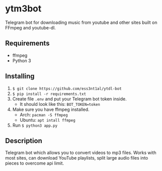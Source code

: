 # ytm3bot

Telegram bot for downloading music from youtube and other sites built on FFmpeg and youtube-dl.

## Requirements

- ffmpeg
- Python 3

## Installing

1. `$ git clone https://github.com/ess3nt1al/ytdl-bot`
2. `$ pip install -r requirements.txt`
3. Create file `.env` and put your Telegram bot token inside.
   - It should look like this: `BOT_TOKEN=token`
4. Make sure you have ffmpeg installed.
   - Arch: `pacman -S ffmpeg`
   - Ubuntu: `apt intall ffmpeg`
5. Run `$ python3 app.py`

## Description
Telegram bot which allows you to convert videos to mp3 files. Works with most sites, can download YouTube playlists, split large audio files into pieces to overcome api limit.
